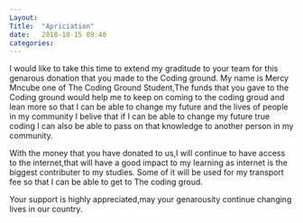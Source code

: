 ```yaml
---
Layout: 
Title:  "Apriciation"
date:   2018-10-15 09:40
categories: 
---
```


I would like to take this time to extend my graditude to your team for this genarous donation that you made to the Coding ground.
My name is Mercy Mncube one of The Coding Ground Student,The funds that you gave to the Coding ground would help me to keep on coming to the coding groud and lean more so that I can be able to change my future and the lives of people in my community
I belive that if I can be able to change my future true coding I can also be able to pass on that knowledge to another person in my community.

With the money that you have donated to us,I will continue to have access to the internet,that will have a good impact to my learning as internet is the biggest contributer to my studies.
Some of it will be used for my transport fee so that I can be able to get to The coding groud.

Your support is highly appreciated,may your genarousity continue changing lives in our country. 